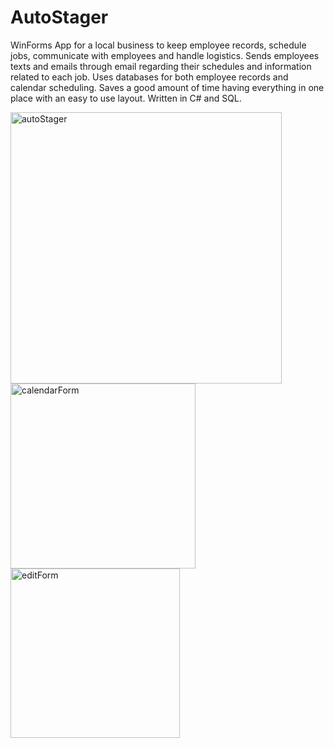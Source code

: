 # AutoStager
WinForms App for a local business to keep employee records, schedule jobs, communicate with employees and handle logistics. Sends employees texts and emails through email regarding their schedules and information related to each job. Uses databases for both employee records and calendar scheduling. Saves a good amount of time having everything in one place with an easy to use layout. Written in C# and SQL.

<img width="434" alt="autoStager" src="https://github.com/NatreJuris/AutoStager/assets/95266939/3a90201a-6527-47f5-9590-4feb76d8e729">
<img width="296" alt="calendarForm" src="https://github.com/NatreJuris/AutoStager/assets/95266939/0e4f62e2-1c5d-44df-8663-4fd5880d6bd1">
<img width="271" alt="editForm" src="https://github.com/NatreJuris/AutoStager/assets/95266939/232e924d-8228-4b44-94f2-9c15f7b6bc72">
